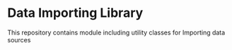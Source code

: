 # Data Importing Library

This repository contains module including utility classes for Importing data sources

